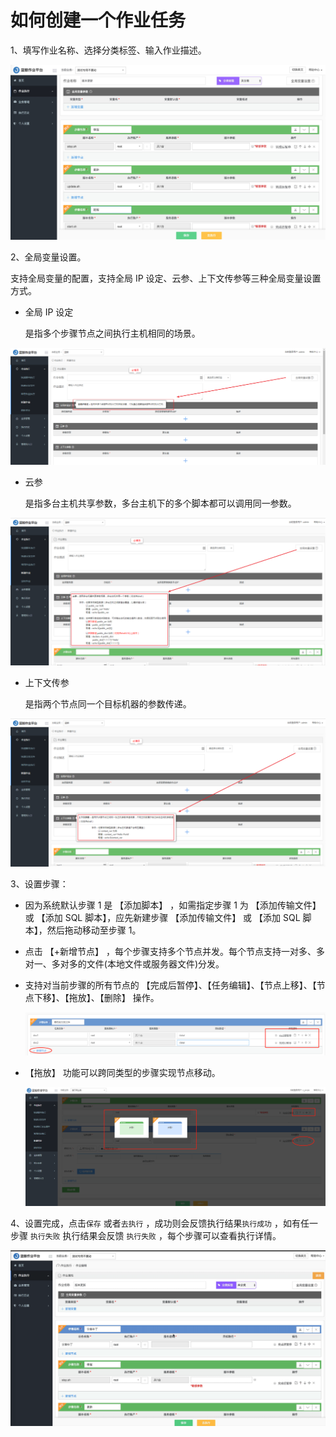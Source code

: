 # 如何创建一个作业任务

1、填写作业名称、选择分类标签、输入作业描述。

![](../assets/14956956997907.jpg)

2、全局变量设置。

支持全局变量的配置，支持全局 IP 设定、云参、上下文传参等三种全局变量设置方式。

- 全局 IP 设定

  是指多个步骤节点之间执行主机相同的场景。

![全局IP设定](../assets/全局IP设定-1561002894970.png)


- 云参

  是指多台主机共享参数，多台主机下的多个脚本都可以调用同一参数。

![云参](../assets/云参.png)


- 上下文传参

  是指两个节点同一个目标机器的参数传递。

![上下文传参](../assets/上下文传参.png)

3、设置步骤：

- 因为系统默认步骤 1 是 【添加脚本】 ，如需指定步骤 1 为 【添加传输文件】或 【添加 SQL 脚本】，应先新建步骤 【添加传输文件】 或 【添加 SQL 脚本】，然后拖动移动至步骤 1。

- 点击 【+新增节点】 ，每个步骤支持多个节点并发。每个节点支持一对多、多对一、多对多的文件(本地文件或服务器文件)分发。

- 支持对当前步骤的所有节点的 【完成后暂停】、【任务编辑】、【节点上移】、【节点下移】、【拖放】、【删除】 操作。

  ![](../assets/步骤1.png)

- 【拖放】 功能可以跨同类型的步骤实现节点移动。

  ![](../assets/步骤拖放.png)



4、设置完成，点击`保存` 或者`去执行` ，成功则会反馈执行结果`执行成功` ，如有任一步骤 `执行失败` 执行结果会反馈 `执行失败` ，每个步骤可以查看执行详情。

![](../assets/14956959657692.gif)
